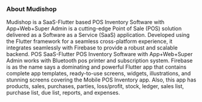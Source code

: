 ### About Mudishop
Mudishop is a SaaS-Flutter based POS Inventory Software with App+Web+Super Admin is a cutting-edge Point of Sale (POS) solution delivered as a Software as a Service (SaaS) application. Developed using the Flutter framework for a seamless cross-platform experience, it integrates seamlessly with Firebase to provide a robust and scalable backend. POS SaaS-Flutter POS Inventory Software with App+Web+Super Admin works with Bluetooth pos printer and subscription system. Firebase is as the name says a dominating and powerful Flutter app that contains complete app templates, ready-to-use screens, widgets, illustrations, and stunning screens covering the Mobile POS Inventory app. Also, this app has products, sales, purchases, parties, loss/profit, stock, ledger, sales list, purchase list, due list, reports, and expenses.
